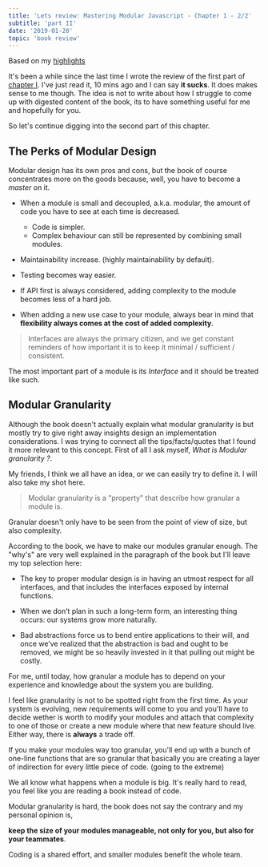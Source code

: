 ```yaml
---
title: 'Lets review: Mastering Modular Javascript - Chapter 1 - 2/2'
subtitle: 'part II'
date: '2019-01-20'
topic: 'book review'
---
```


Based on my [highlights](https://github.com/neomaxzero/m-quickreview/blob/master/mastering-modular-js/chapter-01.md)

It's been a while since the last time I wrote the review of the first part of [chapter I](https://github.com/neomaxzero/m-quickreview/blob/master/mastering-modular-js/chapter-01.md). I've just read it, 10 mins ago and I can say **it sucks**. It does makes sense to me though. The idea is not to write about how I struggle to come up with digested content of the book, its to have something useful for me and hopefully for you.

So let's continue digging into the second part of this chapter.

## The Perks of Modular Design

Modular design has its own pros and cons, but the book of course concentrates more on the goods because, well, you have to become a _master_ on it.

- When a module is small and decoupled, a.k.a. modular, the amount of code you have to see at each time is decreased.

  - Code is simpler.
  - Complex behaviour can still be represented by combining small modules.

- Maintainability increase. (highly maintainability by default).
- Testing becomes way easier.
- If API first is always considered, adding complexity to the module becomes less of a hard job.
- When adding a new use case to your module, always bear in mind that **flexibility always comes at the cost of added complexity**.

> Interfaces are always the primary citizen, and we get constant reminders of how important it is to keep it minimal / sufficient / consistent.

The most important part of a module is its _Interface_ and it should be treated like such.

## Modular Granularity

Although the book doesn't actually explain what modular granularity is but mostly try to give right away insights design an implementation considerations. I was trying to connect all the tips/facts/quotes that I found it more relevant to this concept. First of all I ask myself, _What is Modular granularity ?_.

My friends, I think we all have an idea, or we can easily try to define it. I will also take my shot here.

> Modular granularity is a "property" that describe how granular a module is.

Granular doesn't only have to be seen from the point of view of size, but also complexity.

According to the book, we have to make our modules granular enough. The "why's" are very well explained in the paragraph of the book but I'll leave my top selection here:

- The key to proper modular design is in having an utmost respect for all interfaces, and that includes the interfaces exposed by internal functions.

- When we don’t plan in such a long-term form, an interesting thing occurs: our systems grow more naturally.

- Bad abstractions force us to bend entire applications to their will, and once we’ve realized that the abstraction is bad and ought to be removed, we might be so heavily invested in it that pulling out might be costly.

For me, until today, how granular a module has to depend on your experience and knowledge about the system you are building.

I feel like granularity is not to be spotted right from the first time. As your system is evolving, new requirements will come to you and you'll have to decide wether is worth to modify your modules and attach that complexity to one of those or create a new module where that new feature should live. Either way, there is **always** a trade off.

If you make your modules way too granular, you'll end up with a bunch of one-line functions that are so granular that basically you are creating a layer of indirection for every little piece of code. (going to the extreme)

We all know what happens when a module is big. It's really hard to read, you feel like you are reading a book instead of code.

Modular granularity is hard, the book does not say the contrary and my personal opinion is,

**keep the size of your modules manageable, not only for you, but also for your teammates**.

Coding is a shared effort, and smaller modules benefit the whole team.
